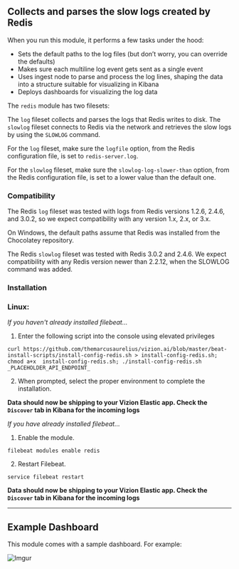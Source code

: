 ## Collects and parses the slow logs created by Redis

When you run this module, it performs a few tasks under the hood:

- Sets the default paths to the log files (but don’t worry, you can override the defaults)
- Makes sure each multiline log event gets sent as a single event
- Uses ingest node to parse and process the log lines, shaping the data into a structure suitable for visualizing in Kibana
- Deploys dashboards for visualizing the log data

The ```redis``` module has two filesets:

The ```log``` fileset collects and parses the logs that Redis writes to disk.
The ```slowlog``` fileset connects to Redis via the network and retrieves the slow logs by using the ```SLOWLOG``` command.

For the ```log``` fileset, make sure the ```logfile``` option, from the Redis configuration file, is set to ```redis-server.log```.

For the ```slowlog``` fileset, make sure the ```slowlog-log-slower-than``` option, from the Redis configuration file, is set to a lower value than the default one.

### Compatibility

The Redis ```log``` fileset was tested with logs from Redis versions 1.2.6, 2.4.6, and 3.0.2, so we expect compatibility with any version 1.x, 2.x, or 3.x.

On Windows, the default paths assume that Redis was installed from the Chocolatey repository.

The Redis ```slowlog``` fileset was tested with Redis 3.0.2 and 2.4.6. We expect compatibility with any Redis version newer than 2.2.12, when the SLOWLOG command was added.


### Installation

### Linux:

<i>If you haven't already installed filebeat...</i>

1. Enter the following script into the console using elevated privileges

```
curl https://github.com/themarcusaurelius/vizion.ai/blob/master/beat-install-scripts/install-config-redis.sh > install-config-redis.sh; chmod a+x  install-config-redis.sh; ./install-config-redis.sh _PLACEHOLDER_API_ENDPOINT_
```

2. When prompted, select the proper environment to complete the installation.

**Data should now be shipping to your Vizion Elastic app. Check the ```Discover``` tab in Kibana for the incoming logs**

<i>If you have already installed filebeat...</i>

1. Enable the module.

```
filebeat modules enable redis
```

2. Restart Filebeat.

```
service filebeat restart
```

**Data should now be shipping to your Vizion Elastic app. Check the ```Discover``` tab in Kibana for the incoming logs**

<hr>

## Example Dashboard

This module comes with a sample dashboard. For example:

![Imgur](https://imgur.com/iOIHQbu.png)
